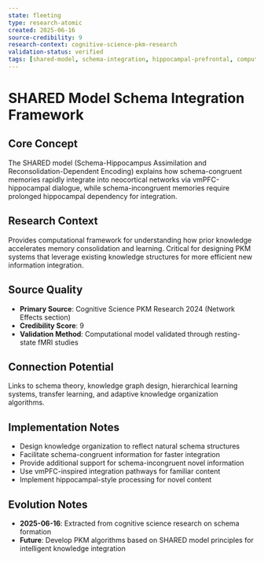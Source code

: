 ```yaml
---
state: fleeting
type: research-atomic
created: 2025-06-16
source-credibility: 9
research-context: cognitive-science-pkm-research
validation-status: verified
tags: [shared-model, schema-integration, hippocampal-prefrontal, computational-model]
---
```


# SHARED Model Schema Integration Framework

## Core Concept

The SHARED model (Schema-Hippocampus Assimilation and Reconsolidation-Dependent Encoding) explains how schema-congruent memories rapidly integrate into neocortical networks via vmPFC-hippocampal dialogue, while schema-incongruent memories require prolonged hippocampal dependency for integration.

## Research Context

Provides computational framework for understanding how prior knowledge accelerates memory consolidation and learning. Critical for designing PKM systems that leverage existing knowledge structures for more efficient new information integration.

## Source Quality

- **Primary Source**: Cognitive Science PKM Research 2024 (Network Effects section)
- **Credibility Score**: 9
- **Validation Method**: Computational model validated through resting-state fMRI studies

## Connection Potential

Links to schema theory, knowledge graph design, hierarchical learning systems, transfer learning, and adaptive knowledge organization algorithms.

## Implementation Notes

- Design knowledge organization to reflect natural schema structures
- Facilitate schema-congruent information for faster integration
- Provide additional support for schema-incongruent novel information
- Use vmPFC-inspired integration pathways for familiar content
- Implement hippocampal-style processing for novel content

## Evolution Notes

- **2025-06-16**: Extracted from cognitive science research on schema formation
- **Future**: Develop PKM algorithms based on SHARED model principles for intelligent knowledge integration